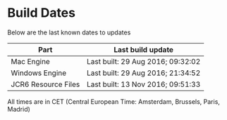 # Build Dates

Below are the last known dates to updates

Part | Last build update
-----|-----
Mac Engine | Last built: 29 Aug 2016; 09:32:02
Windows Engine | Last built: 29 Aug 2016; 21:34:52
JCR6 Resource Files | Last built: 13 Nov 2016; 09:51:33
All times are in CET (Central European Time: Amsterdam, Brussels, Paris, Madrid)



